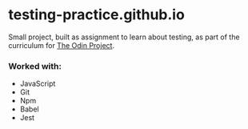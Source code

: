 # testing-practice.github.io

Small project, built as assignment to learn about testing, as part of the curriculum for [The Odin Project](https://www.theodinproject.com/).

### Worked with:

- JavaScript
- Git
- Npm
- Babel
- Jest
